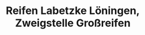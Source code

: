 ---
title: "Reifen Labetzke Löningen, Zweigstelle Großreifen"
url: /loeningen/reifen-labetzke-loeningen-zweigstelle-grossreifen/
shop: Reifen
---